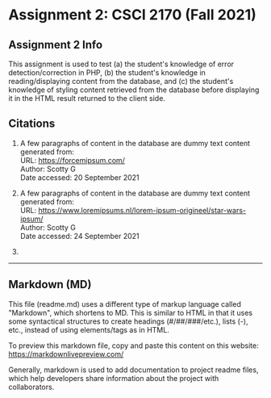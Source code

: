 # Assignment 2: CSCI 2170 (Fall 2021)

## Assignment 2 Info
This assignment is used to test (a) the student's knowledge of error detection/correction in PHP, (b) the student's knowledge in reading/displaying content from the database, and (c) the student's knowledge of styling content retrieved from the database before displaying it in the HTML result returned to the client side.



## Citations
1. A few paragraphs of content in the database are dummy text content generated from:\
	URL: https://forcemipsum.com/ \
	Author: Scotty G \
	Date accessed: 20 September 2021

1. A few paragraphs of content in the database are dummy text content generated from:\
	URL: https://www.loremipsums.nl/lorem-ipsum-origineel/star-wars-ipsum/ \
	Author: Scotty G \
	Date accessed: 24 September 2021

1. 

--- 


## Markdown (MD)
This file (readme.md) uses a different type of markup language called "Markdown", which shortens to MD. This is similar to HTML in that it uses some syntactical structures to create headings (#/##/###/etc.), lists (-), etc., instead of using elements/tags as in HTML.

To preview this markdown file, copy and paste this content on this website: https://markdownlivepreview.com/

Generally, markdown is used to add documentation to project readme files, which help developers share information about the project with collaborators.

